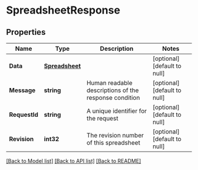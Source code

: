 # SpreadsheetResponse

## Properties
Name | Type | Description | Notes
------------ | ------------- | ------------- | -------------
**Data** | [**Spreadsheet**](Spreadsheet.md) |  | [optional] [default to null]
**Message** | **string** | Human readable descriptions of the response condition | [optional] [default to null]
**RequestId** | **string** | A unique identifier for the request | [optional] [default to null]
**Revision** | **int32** | The revision number of this spreadsheet | [optional] [default to null]

[[Back to Model list]](../README.md#documentation-for-models) [[Back to API list]](../README.md#documentation-for-api-endpoints) [[Back to README]](../README.md)


